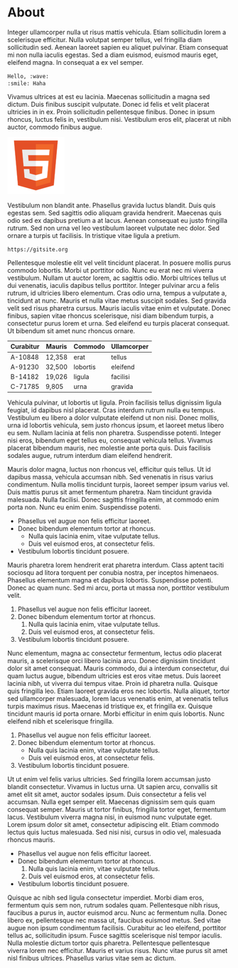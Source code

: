 # About

Integer ullamcorper nulla ut risus mattis vehicula. Etiam sollicitudin lorem a scelerisque efficitur. Nulla volutpat semper tellus, vel fringilla diam sollicitudin sed. Aenean laoreet sapien eu aliquet pulvinar. Etiam consequat mi non nulla iaculis egestas. Sed a diam euismod, euismod mauris eget, eleifend magna. In consequat a ex vel semper.

```emoji
Hello, :wave:
:smile: Haha
```

Vivamus ultrices at est eu lacinia. Maecenas sollicitudin a magna sed dictum. Duis finibus suscipit vulputate. Donec id felis et velit placerat ultricies in in ex. Proin sollicitudin pellentesque finibus. Donec in ipsum rhoncus, luctus felis in, vestibulum nisi. Vestibulum eros elit, placerat ut nibh auctor, commodo finibus augue.

![](html5.png)

Vestibulum non blandit ante. Phasellus gravida luctus blandit. Duis quis egestas sem. Sed sagittis odio aliquam gravida hendrerit. Maecenas quis odio sed ex dapibus pretium a at lacus. Aenean consequat eu justo fringilla rutrum. Sed non urna vel leo vestibulum laoreet vulputate nec dolor. Sed ornare a turpis ut facilisis. In tristique vitae ligula a pretium.

```qrcode ecl-m w-256 p-0 info link
https://gitsite.org
```

Pellentesque molestie elit vel velit tincidunt placerat. In posuere mollis purus commodo lobortis. Morbi ut porttitor odio. Nunc eu erat nec mi viverra vestibulum. Nullam ut auctor lorem, ac sagittis odio. Morbi ultrices tellus ut dui venenatis, iaculis dapibus tellus porttitor. Integer pulvinar arcu a felis rutrum, id ultricies libero elementum. Cras odio urna, tempus a vulputate a, tincidunt at nunc. Mauris et nulla vitae metus suscipit sodales. Sed gravida velit sed risus pharetra cursus. Mauris iaculis vitae enim et vulputate. Donec finibus, sapien vitae rhoncus scelerisque, nisi diam bibendum turpis, a consectetur purus lorem et urna. Sed eleifend eu turpis placerat consequat. Ut bibendum sit amet nunc rhoncus ornare.

| Curabitur | Mauris | Commodo  | Ullamcorper |
|-----------|--------|----------|-------------|
| A-10848   | 12,358 | erat     | tellus      |
| A-91230   | 32,500 | lobortis | eleifend    |
| B-14182   | 19,026 | ligula   | facilisi    |
| C-71785   | 9,805  | urna     | gravida     |

 Vehicula pulvinar, ut lobortis ut ligula. Proin facilisis tellus dignissim ligula feugiat, id dapibus nisl placerat. Cras interdum rutrum nulla eu tempus. Vestibulum eu libero a dolor vulputate eleifend ut non nisi. Donec mollis, urna id lobortis vehicula, sem justo rhoncus ipsum, et laoreet metus libero eu sem. Nullam lacinia at felis non pharetra. Suspendisse potenti. Integer nisi eros, bibendum eget tellus eu, consequat vehicula tellus. Vivamus placerat bibendum mauris, nec molestie ante porta quis. Duis facilisis sodales augue, rutrum interdum diam eleifend hendrerit.

Mauris dolor magna, luctus non rhoncus vel, efficitur quis tellus. Ut id dapibus massa, vehicula accumsan nibh. Sed venenatis in risus varius condimentum. Nulla mollis tincidunt turpis, laoreet semper ipsum varius vel. Duis mattis purus sit amet fermentum pharetra. Nam tincidunt gravida malesuada. Nulla facilisi. Donec sagittis fringilla enim, at commodo enim porta non. Nunc eu enim enim. Suspendisse potenti.

- Phasellus vel augue non felis efficitur laoreet.
- Donec bibendum elementum tortor at rhoncus.
    - Nulla quis lacinia enim, vitae vulputate tellus.
    - Duis vel euismod eros, at consectetur felis.
- Vestibulum lobortis tincidunt posuere.

Mauris pharetra lorem hendrerit erat pharetra interdum. Class aptent taciti sociosqu ad litora torquent per conubia nostra, per inceptos himenaeos. Phasellus elementum magna et dapibus lobortis. Suspendisse potenti. Donec ac quam nunc. Sed mi arcu, porta ut massa non, porttitor vestibulum velit.

1. Phasellus vel augue non felis efficitur laoreet.
2. Donec bibendum elementum tortor at rhoncus.
    1. Nulla quis lacinia enim, vitae vulputate tellus.
    2. Duis vel euismod eros, at consectetur felis.
3. Vestibulum lobortis tincidunt posuere.

Nunc elementum, magna ac consectetur fermentum, lectus odio placerat mauris, a scelerisque orci libero lacinia arcu. Donec dignissim tincidunt dolor sit amet consequat. Mauris commodo, dui a interdum consectetur, dui quam luctus augue, bibendum ultricies est eros vitae metus. Duis laoreet lacinia nibh, ut viverra dui tempus vitae. Proin id pharetra nulla. Quisque quis fringilla leo. Etiam laoreet gravida eros nec lobortis. Nulla aliquet, tortor sed ullamcorper malesuada, lorem lacus venenatis enim, at venenatis tellus turpis maximus risus. Maecenas id tristique ex, et fringilla ex. Quisque tincidunt mauris id porta ornare. Morbi efficitur in enim quis lobortis. Nunc eleifend nibh et scelerisque fringilla.

1. Phasellus vel augue non felis efficitur laoreet.
2. Donec bibendum elementum tortor at rhoncus.
    - Nulla quis lacinia enim, vitae vulputate tellus.
    - Duis vel euismod eros, at consectetur felis.
3. Vestibulum lobortis tincidunt posuere.

Ut ut enim vel felis varius ultricies. Sed fringilla lorem accumsan justo blandit consectetur. Vivamus in luctus urna. Ut sapien arcu, convallis sit amet elit sit amet, auctor sodales ipsum. Duis consectetur a felis vel accumsan. Nulla eget semper elit. Maecenas dignissim sem quis quam consequat semper. Mauris ut tortor finibus, fringilla tortor eget, fermentum lacus. Vestibulum viverra magna nisi, in euismod nunc vulputate eget. Lorem ipsum dolor sit amet, consectetur adipiscing elit. Etiam commodo lectus quis luctus malesuada. Sed nisi nisi, cursus in odio vel, malesuada rhoncus mauris.

- Phasellus vel augue non felis efficitur laoreet.
- Donec bibendum elementum tortor at rhoncus.
    1. Nulla quis lacinia enim, vitae vulputate tellus.
    2. Duis vel euismod eros, at consectetur felis.
- Vestibulum lobortis tincidunt posuere.

Quisque ac nibh sed ligula consectetur imperdiet. Morbi diam eros, fermentum quis sem non, rutrum sodales quam. Pellentesque nibh risus, faucibus a purus in, auctor euismod arcu. Nunc ac fermentum nulla. Donec libero ex, pellentesque nec massa ut, faucibus euismod metus. Sed vitae augue non ipsum condimentum facilisis. Curabitur ac leo eleifend, porttitor tellus ac, sollicitudin ipsum. Fusce sagittis scelerisque nisl tempor iaculis. Nulla molestie dictum tortor quis pharetra. Pellentesque pellentesque viverra lorem nec efficitur. Mauris et varius risus. Nunc vitae purus sit amet nisl finibus ultrices. Phasellus varius vitae sem ac dictum.
